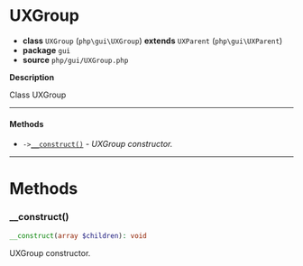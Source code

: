 # UXGroup

- **class** `UXGroup` (`php\gui\UXGroup`) **extends** `UXParent` (`php\gui\UXParent`)
- **package** `gui`
- **source** `php/gui/UXGroup.php`

**Description**

Class UXGroup

---

#### Methods

- `->`[`__construct()`](#method-__construct) - _UXGroup constructor._

---
# Methods

<a name="method-__construct"></a>

### __construct()
```php
__construct(array $children): void
```
UXGroup constructor.